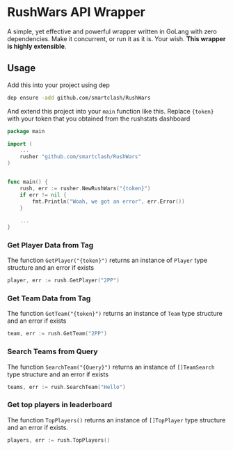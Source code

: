 # RushWars API Wrapper

A simple, yet effective and powerful wrapper written in GoLang with zero dependencies. Make it concurrent, or run it as it is. Your wish. **This wrapper is highly extensible**.

## Usage

Add this into your project using dep

```bash
dep ensure -add github.com/smartclash/RushWars
```

And extend this project into your `main` function like this. Replace `{token}` with your token that you obtained from the rushstats dashboard

```go
package main

import (
	...
	rusher "github.com/smartclash/RushWars"
)


func main() {
	rush, err := rusher.NewRushWars("{token}")
	if err != nil {
		fmt.Println("Woah, we got an error", err.Error())
	}
	
	...
}
```

### Get Player Data from Tag

The function `GetPlayer("{token}")` returns an instance of `Player` type structure and an error if exists

```go
player, err := rush.GetPlayer("2PP")
```

### Get Team Data from Tag

The function `GetTeam("{token}")` returns an instance of `Team` type structure and an error if exists

```go
team, err := rush.GetTeam("2PP")
```

### Search Teams from Query

The function `SearchTeam("{Query}")` returns an instance of `[]TeamSearch` type structure and an error if exists

```go
teams, err := rush.SearchTeam("Hello")
```

### Get top players in leaderboard

The function `TopPlayers()` returns an instance of `[]TopPlayer` type structure and an error if exists.

```go
players, err := rush.TopPlayers()
```
